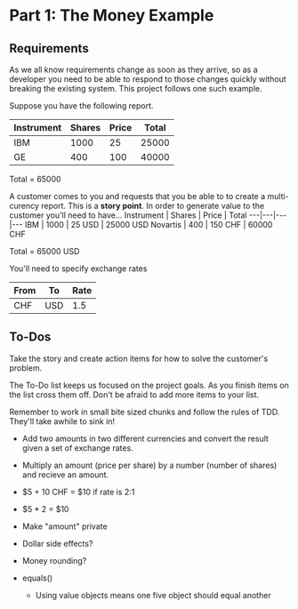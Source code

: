 # Part 1: The Money Example

## Requirements
As we all know requirements change as soon as they arrive, so as a developer you need to be able to respond to those changes quickly without breaking the existing system. This project follows one such example.

Suppose you have the following report. 

Instrument | Shares | Price | Total
---|---|---|---
IBM | 1000 | 25 | 25000
GE | 400 | 100 | 40000

Total = 65000

A customer comes to you and requests that you be able to to create a  multi-curency report. This is a **story point**. In order to generate value to the customer you'll need to have...
Instrument | Shares | Price | Total
---|---|---|---
IBM | 1000 | 25 USD | 25000 USD
Novartis | 400 | 150 CHF | 60000 CHF

Total = 65000 USD

You'll need to specify exchange rates

From | To | Rate 
---|---|---
CHF | USD | 1.5


## To-Dos
Take the story and create action items for how to solve the customer's problem. 

The To-Do list keeps us focused on the project goals. As you finish items on the list cross them off. Don't be afraid to add more items to your list.

Remember to work in small bite sized chunks and follow the rules of TDD. They'll take awhile to sink in!

- Add two amounts in two different currencies and convert the result given a set of exchange rates.
- Multiply an amount (price per share) by a number (number of shares) and recieve an amount.

- $5 + 10 CHF = $10 if rate is 2:1
- $5 * 2 = $10
- Make "amount" private
- Dollar side effects?
- Money rounding?
- equals()
    - Using value objects means one five object should equal another
